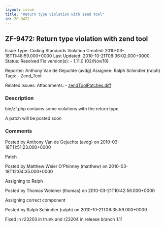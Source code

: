 ```yaml
---
layout: issue
title: "Return type violation with zend tool"
id: ZF-9472
---
```


ZF-9472: Return type violation with zend tool
---------------------------------------------

 Issue Type: Coding Standards Violation Created: 2010-03-18T11:48:59.000+0000 Last Updated: 2010-10-21T08:36:02.000+0000 Status: Resolved Fix version(s): - 1.11.0 (02/Nov/10)
 
 Reporter:  Anthony Van de Gejuchte (avdg)  Assignee:  Ralph Schindler (ralph)  Tags: - Zend\_Tool
 
 Related issues: 
 Attachments: - [zendToolPatches.diff](/issues/secure/attachment/12933/zendToolPatches.diff)
 
### Description

bin/zf.php contains some violations with the return type

A patch will be posted soon

 

 

### Comments

Posted by Anthony Van de Gejuchte (avdg) on 2010-03-18T11:51:23.000+0000

Patch

 

 

Posted by Matthew Weier O'Phinney (matthew) on 2010-03-18T12:04:35.000+0000

Assigning to Ralph

 

 

Posted by Thomas Weidner (thomas) on 2010-03-21T10:42:56.000+0000

Assigning correct component

 

 

Posted by Ralph Schindler (ralph) on 2010-10-21T08:35:59.000+0000

Fixed in r23203 in trunk and r23204 in release branch 1.11

 

 